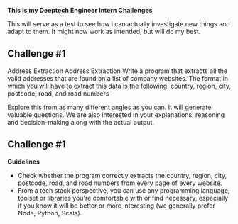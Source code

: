 **This is my Deeptech Engineer Intern Challenges**

This will serve as a test to see how i can actually investigate new things and adapt to them. It might now work as intended, but will do my best.

## Challenge #1
Address Extraction
Address Extraction
Write a program that extracts all the valid addresses that are found on a list of company websites. The format in which you will have to extract this data is the following: country, region, city, postcode, road, and road numbers

Explore this from as many different angles as you can. It will generate valuable questions. We are also interested in your explanations, reasoning and decision-making along with the actual output. 

## Challenge #1
**Guidelines**

- Check whether the program correctly extracts the country, region, city, postcode, road, and road numbers from every page of every website.
- From a tech stack perspective, you can use any programming language, toolset or libraries you're comfortable with or find necessary, especially if you know it will be better or more interesting (we generally prefer Node, Python, Scala).
